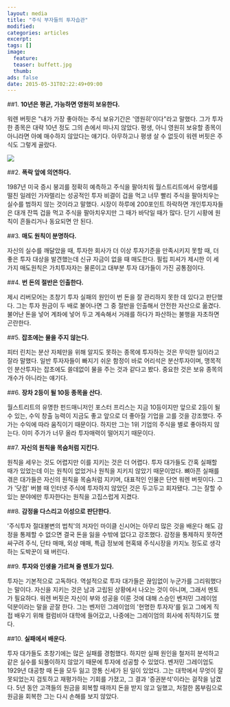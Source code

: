 ```yaml
---
layout: media
title: "주식 부자들의 투자습관"
modified:
categories: articles
excerpt:
tags: []
image: 
  feature:
  teaser: buffett.jpg
  thumb: 
ads: false
date: 2015-05-31T02:22:49+09:00
---
```


##1. **10년은 평균, 가능하면 영원히 보유한다.**

워렌 버핏은 "내가 가장 좋아하는 주식 보유기간은 '영원히'이다"라고 말했다. 그가 투자한 종목은 대략 10년 정도 그의 손에서 떠나지 않았다. 평생, 아니 영원히 보유할 종목이 아니라면 아예 매수하지 않았다는 얘기다. 아무하고나 평생 살 수 없듯이 워렌 버핏은 주식도 그렇게 골랐다.

 ![](http://cfs10.tistory.com/image/25/tistory/2009/02/07/23/32/498d9b89ad898)


##2. **폭락 앞에 의연하다.**

1987년 미국 증시 붕괴를 정확히 예측하고 주식을 팔아치워 월스트리트에서 유명세를 떨친 일레인 가자렐리는 성공적인 투자 비결이 겁을 먹고 너무 빨리 주식을 팔아치우는 실수를 범하지 않는 것이라고 말했다. 시장이 하루에 200포인트 하락하면 개인투자자들은 대개 잔뜩 겁을 먹고 주식을 팔아치우지만 그 때가 바닥일 때가 많다. 단기 시황에 원칙이 흔들리거나 동요되면 안 된다.

 


##3. **매도 원칙이 분명하다.**

자신의 실수를 깨달았을 때, 투자한 회사가 더 이상 투자기준을 만족시키지 못할 때, 더 좋은 투자 대상을 발견했는데 신규 자금이 없을 때 매도한다. 필립 피셔가 제시한 이 세 가지 매도원칙은 가치투자자는 물론이고 대부분 투자 대가들이 가진 공통점이다.

 


##4. **번 돈의 절반은 인출한다.**

제시 리버모어는 초창기 투자 실패의 원인이 번 돈을 잘 관리하지 못한 데 있다고 판단했다. 그는 투자 원금이 두 배로 불어나면 그 중 절반을 인출해서 안전한 자산으로 옮겼다. 불어난 돈을 넣어 계좌에 넣어 두고 계속해서 거래를 하다가 파산하는 불행을 자초하면 곤란한다.

 


##5. **잡초에는 물을 주지 않는다.**

피터 린치는 분산 자체만을 위해 알지도 못하는 종목에 투자하는 것은 무익한 일이라고 잘라 말했다. 일반 투자자들이 빠지기 쉬운 함정이 바로 어리석은 분산투자이며, 맹목적인 분산투자는 잡초에도 쓸데없이 물을 주는 것과 같다고 봤다. 중요한 것은 보유 종목의 개수가 아니라는 얘기다.

 


##6. **장차 2등이 될 10등 종목을 산다.**

월스트리트의 유명한 펀드매니저인 포스터 프리스는 지금 10등이지만 앞으로 2등이 될 수 있는, 수익 창출 능력이 지금도 좋고 앞으로 더 좋아질 기업을 고를 것을 강조했다. 주가는 수익에 따라 움직이기 때문이다. 하지만 그는 1위 기업의 주식을 별로 좋아하지 않는다. 이미 주가가 너무 올라 투자매력이 떨어지기 때문이다.

 


##7. **자신의 원칙을 목숨처럼 지킨다.**

원칙을 세우는 것도 어렵지만 이를 지키는 것은 더 어렵다. 투자 대가들도 간혹 실패할 때가 있었는데 이는 원칙이 없었거나 원칙을 지키지 않았기 때문이었다. 뼈아픈 실패를 겪은 대가들은 자신의 원칙을 목숨처럼 지키며, 대표적인 인물은 단연 워렌 버핏이다. 그가 '닷컴' 버블 때 인터넷 주식에 투자하지 않았던 것은 두고두고 회자됐다. 그는 잘할 수 있는 분야에만 투자한다는 원칙을 고집스럽게 지켰다.

 


##8. **감정을 다스리고 이성으로 판단한다.**

'주식투자 절대불변의 법칙'의 저자인 마이클 신시어는 아무리 많은 것을 배운다 해도 감정을 통제할 수 없으면 결국 돈을 잃을 수밖에 없다고 강조했다. 감정을 통제하지 못하면 싸구려 주식, 단타 매매, 외상 매매, 특급 정보에 현혹돼 주식시장을 카지노 정도로 생각하는 도박꾼이 돼 버린다.

 


##9. **투자와 인생을 가르쳐 줄 멘토가 있다.**

투자는 기본적으로 고독하다. 역설적으로 투자 대가들은 끊임없이 누군가를 그리워했다는 말이다. 자신을 지키는 것은 남과 고립된 상황에서 나오는 것이 아니며, 그래서 멘토가 필요하다. 워렌 버핏은 자신이 부와 성공을 이룬 것에 대해 스승인 벤저민 그레이엄 덕분이라는 말을 곧잘 한다. 그는 벤저민 그레이엄의 '현명한 투자자'를 읽고 그에게 직접 배우기 위해 컬럼비아 대학에 들어갔고, 나중에는 그레이엄의 회사에 취직하기도 했다.

 


##10. **실패에서 배운다.**

투자 대가들도 초창기에는 많은 실패를 경험했다. 하지만 실패 원인을 철저히 분석하고 같은 실수를 되풀이하지 않았기 때문에 투자에 성공할 수 있었다. 벤저민 그레이엄도 1929년 대공항 때 돈을 모두 잃고 깡통 신세가 된 일이 있었다. 그는 대학에서 무엇이 잘못되었는지 검토하고 재평가하는 기회를 가졌고, 그 결과 '증권분석'이라는 걸작을 남겼다. 5년 동안 고객들의 원금을 회복할 때까지 돈을 받지 않고 일했고, 처절한 몸부림으로 원금을 회복한 그는 다시 손해를 보지 않았다.

